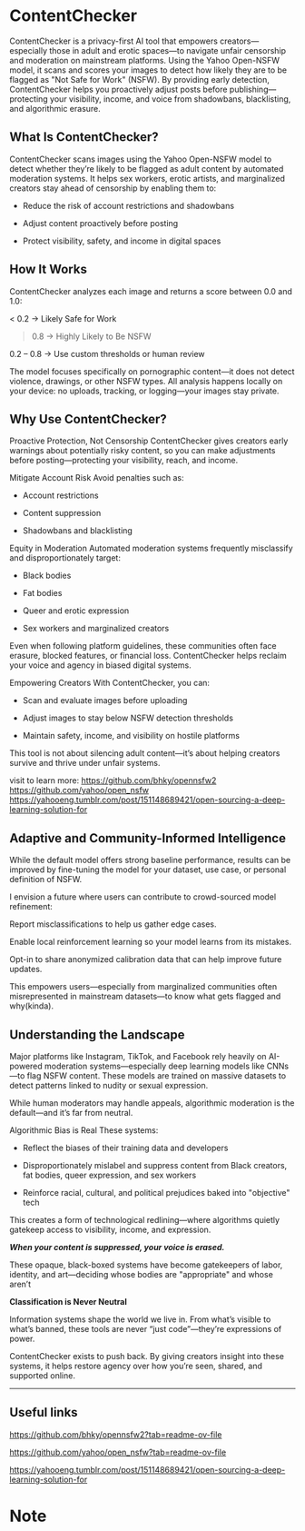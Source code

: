 # ContentChecker

 ContentChecker is a privacy-first AI tool that empowers creators—especially those in adult and erotic spaces—to navigate unfair censorship and moderation on mainstream platforms. Using the Yahoo Open-NSFW model, it scans and scores your images to detect how likely they are to be flagged as "Not Safe for Work" (NSFW). By providing early detection, ContentChecker helps you proactively adjust posts before publishing—protecting your visibility, income, and voice from shadowbans, blacklisting, and algorithmic erasure.

## What Is ContentChecker?
ContentChecker scans images using the Yahoo Open-NSFW model to detect whether they’re likely to be flagged as adult content by automated moderation systems. It helps sex workers, erotic artists, and marginalized creators stay ahead of censorship by enabling them to:

- Reduce the risk of account restrictions and shadowbans

- Adjust content proactively before posting

- Protect visibility, safety, and income in digital spaces
## How It Works
ContentChecker analyzes each image and returns a score between 0.0 and 1.0:

< 0.2 → Likely Safe for Work

> 0.8 → Highly Likely to Be NSFW

0.2 – 0.8 → Use custom thresholds or human review

The model focuses specifically on pornographic content—it does not detect violence, drawings, or other NSFW types.
All analysis happens locally on your device: no uploads, tracking, or logging—your images stay private.

## Why Use ContentChecker? 
Proactive Protection, Not Censorship
ContentChecker gives creators early warnings about potentially risky content, so you can make adjustments before posting—protecting your visibility, reach, and income.

Mitigate Account Risk
Avoid penalties such as:

- Account restrictions

- Content suppression

- Shadowbans and blacklisting

Equity in Moderation
Automated moderation systems frequently misclassify and disproportionately target:

- Black bodies

- Fat bodies

- Queer and erotic expression

- Sex workers and marginalized creators

Even when following platform guidelines, these communities often face erasure, blocked features, or financial loss. ContentChecker helps reclaim your voice and agency in biased digital systems.

Empowering Creators
With ContentChecker, you can:

- Scan and evaluate images before uploading

- Adjust images to stay below NSFW detection thresholds

- Maintain safety, income, and visibility on hostile platforms

This tool is not about silencing adult content—it’s about helping creators survive and thrive under unfair systems.

visit to learn more: https://github.com/bhky/opennsfw2
https://github.com/yahoo/open_nsfw
https://yahooeng.tumblr.com/post/151148689421/open-sourcing-a-deep-learning-solution-for

## Adaptive and Community-Informed Intelligence

While the default model offers strong baseline performance, results can be improved by fine-tuning the model for your dataset, use case, or personal definition of NSFW.

I envision a future where users can contribute to crowd-sourced model refinement:

Report misclassifications to help us gather edge cases.

Enable local reinforcement learning so your model learns from its mistakes.

Opt-in to share anonymized calibration data that can help improve future updates.

This empowers users—especially from marginalized communities often misrepresented in mainstream datasets—to know what gets flagged and why(kinda).




## Understanding the Landscape
Major platforms like Instagram, TikTok, and Facebook rely heavily on AI-powered moderation systems—especially deep learning models like CNNs—to flag NSFW content. These models are trained on massive datasets to detect patterns linked to nudity or sexual expression.

While human moderators may handle appeals, algorithmic moderation is the default—and it’s far from neutral.

Algorithmic Bias is Real
These systems:

- Reflect the biases of their training data and developers

- Disproportionately mislabel and suppress content from Black creators, fat bodies, queer expression, and sex workers

- Reinforce racial, cultural, and political prejudices baked into "objective" tech

This creates a form of technological redlining—where algorithms quietly gatekeep access to visibility, income, and expression.

***When your content is suppressed, your voice is erased.***

These opaque, black-boxed systems have become gatekeepers of labor, identity, and art—deciding whose bodies are "appropriate" and whose aren’t

**Classification is Never Neutral**

Information systems shape the world we live in.
From what’s visible to what’s banned, these tools are never “just code”—they’re expressions of power.

ContentChecker exists to push back.
By giving creators insight into these systems, it helps restore agency over how you’re seen, shared, and supported online.

------------------------------
Useful links
-------------------------------

https://github.com/bhky/opennsfw2?tab=readme-ov-file

https://github.com/yahoo/open_nsfw?tab=readme-ov-file

https://yahooeng.tumblr.com/post/151148689421/open-sourcing-a-deep-learning-solution-for



Note
====


